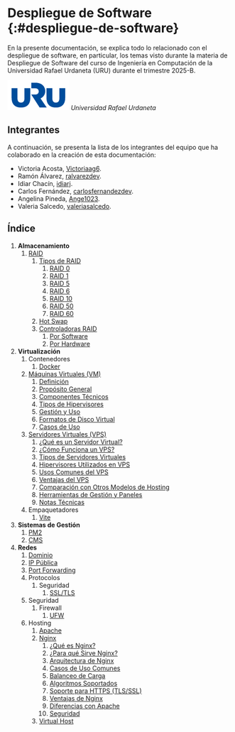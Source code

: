 # Despliegue de Software {:#despliegue-de-software}

En la presente documentación, se explica todo lo relacionado con el despliegue de software, en particular, los temas visto durante la materia de Despliegue de Software del curso de Ingeniería en Computación de la Universidad Rafael Urdaneta (URU) durante el trimestre 2025-B.

<div class="center">
    <img src="assets/images/logo/uru-var2.png" alt="Universidad Rafael 
Urdaneta" class="logo--3rd-party">
    <i>Universidad Rafael Urdaneta</i>
</div>

## Integrantes

A continuación, se presenta la lista de los integrantes del equipo que ha colaborado en la creación de esta documentación:

- Victoria Acosta, [Victoriaag6](https://github.com/Victoriaag6).
- Ramón Álvarez, [ralvarezdev](https://github.com/ralvarezdev).
- Idiar Chacín, [idiarj](https://github.com/idiarj).
- Carlos Fernández, [carlosfernandezdev](https://github.com/carlosfernandezdev).
- Angelina Pineda, [Ange1023](https://github.com/Ange1023).
- Valeria Salcedo, [valeriasalcedo](https://github.com/valeriasalcedo).

## Índice

1. **Almacenamiento**
    1. [RAID](concepts/storage/raid.md#raid)
   	    1. [Tipos de RAID](concepts/storage/raid.md#tipos-de-raid)
			1. [RAID 0](concepts/storage/raid.md#raid0)
			2. [RAID 1](concepts/storage/raid.md#raid1)
			3. [RAID 5](concepts/storage/raid.md#raid5)
			4. [RAID 6](concepts/storage/raid.md#raid6)
			5. [RAID 10](concepts/storage/raid.md#raid10)
            6. [RAID 50](concepts/storage/raid.md#raid50)
            7. [RAID 60](concepts/storage/raid.md#raid60)
        2. [Hot Swap](concepts/storage/raid.md#hot-swap)
        3. [Controladoras RAID](concepts/storage/raid.md#controladoras-raid)
            1. [Por Software](concepts/storage/raid.md#por-software)
        	2. [Por Hardware](concepts/storage/raid.md#por-hardware)
2. **Virtualización**
    1. Contenedores
        1. [Docker](concepts/virtualization/containers/docker.md)
    2. [Máquinas Virtuales (VM)](concepts/virtualization/virtual-machines.md#maquinas-virtuales)
        1. [Definición](concepts/virtualization/virtual-machines.md#definicion)
        2. [Propósito General](concepts/virtualization/virtual-machines.md#proposito-general)
        3. [Componentes Técnicos](concepts/virtualization/virtual-machines.md#componentes-tecnicos)
        4. [Tipos de Hipervisores](concepts/virtualization/virtual-machines.md#tipos-de-hipervisores)
        5. [Gestión y Uso](concepts/virtualization/virtual-machines.md#gestion-y-uso)
        6. [Formatos de Disco Virtual](concepts/virtualization/virtual-machines.md#formatos-de-disco-virtual)
        7. [Casos de Uso](concepts/virtualization/virtual-machines.md#casos-de-uso)
    3. [Servidores Virtuales (VPS)](concepts/virtualization/virtual-servers.md#servidores-virtuales)
        1. [¿Qué es un Servidor Virtual?](concepts/virtualization/virtual-servers.md#que-es-un-servidor-virtual)
		2. [¿Cómo Funciona un VPS?](concepts/virtualization/virtual-servers.md#como-funciona-un-vps)
		3. [Tipos de Servidores Virtuales](concepts/virtualization/virtual-servers.md#tipos-de-servidores-virtuales)
		4. [Hipervisores Utilizados en VPS](concepts/virtualization/virtual-servers.md#hipervisores-utilizados-en-vps)
        5. [Usos Comunes del VPS](concepts/virtualization/virtual-servers.md#usos-comunes-del-vps)
        6. [Ventajas del VPS](concepts/virtualization/virtual-servers.md#ventajas-del-vps)
        7. [Comparación con Otros Modelos de Hosting](concepts/virtualization/virtual-servers.md#comparacion-con-otros-modelos-de-hosting)
        8. [Herramientas de Gestión y Paneles](concepts/virtualization/virtual-servers.md#herramientas-de-gestion-y-paneles)
        9. [Notas Técnicas](concepts/virtualization/virtual-servers.md#notas-tecnicas)
    4. Empaquetadores
        1. [Vite](concepts/bundlers/vite.md)
3. **Sistemas de Gestión**
    1. [PM2](concepts/management-systems/pm2.md)
    2. [CMS](concepts/management-systems/cms.md)
4. **Redes**
    1. [Dominio](concepts/network/domain.md)
    2. [IP Pública](concepts/network/public-ip.md)
    3. [Port Forwarding](concepts/network/port-forwarding.md)
    4. Protocolos
        1. Seguridad
            1. [SSL/TLS](concepts/network/protocols/security/ssl-tls.md)
    5. Seguridad
        1. Firewall
            1. [UFW](concepts/network/security/firewall/ufw.md)
    6. Hosting
        1. [Apache](concepts/network/hosting/apache.md)
        2. [Nginx](concepts/network/hosting/nginx.md#nginx)
            1. [¿Qué es Nginx?](concepts/network/hosting/nginx.md#que-es-nginx)
            2. [¿Para qué Sirve Nginx?](concepts/network/hosting/nginx.md#para-que-sirve-nginx)
            3. [Arquitectura de Nginx](concepts/network/hosting/nginx.md#arquitectura-de-nginx)
            4. [Casos de Uso Comunes](concepts/network/hosting/nginx.md#casos-de-uso-comunes)
            5. [Balanceo de Carga](concepts/network/hosting/nginx.md#balanceo-de-carga)
            6. [Algoritmos Soportados](concepts/network/hosting/nginx.md#algoritmos-soportados)
        	7. [Soporte para HTTPS (TLS/SSL)](concepts/network/hosting/nginx.md#soporte-para-https-tls-ssl)
            8. [Ventajas de Nginx](concepts/network/hosting/nginx.md#ventajas-de-nginx)
            9. [Diferencias con Apache](concepts/network/hosting/nginx.md#diferencias-con-apache)
           10. [Seguridad](concepts/network/hosting/nginx.md#seguridad)
        3. [Virtual Host](concepts/network/hosting/virtual-host.md)